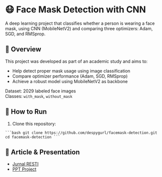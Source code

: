 # 😷 Face Mask Detection with CNN

A deep learning project that classifies whether a person is wearing a face mask, using CNN (MobileNetV2) and comparing three optimizers: Adam, SGD, and RMSprop.

## 📌 Overview
This project was developed as part of an academic study and aims to:
- Help detect proper mask usage using image classification
- Compare optimizer performance (Adam, SGD, RMSprop)
- Achieve a robust model using MobileNetV2 as backbone

Dataset: 2029 labeled face images  
Classes: `with_mask`, `without_mask`

## 🔧 How to Run

1. Clone this repository:

<pre><code>```bash git clone https://github.com/despygurl/facemask-detection.git cd facemask-detection ``` </code></pre>

## 🔗 Article & Presentation

- [Jurnal RESTI](http://jurnal.iaii.or.id/index.php/RESTI/article/view/4276)
- [PPT Project](https://drive.google.com/file/d/1NzFcBGYx8m8SGTooJa2dBlq7K-fYU8v1/view?usp=sharing)
